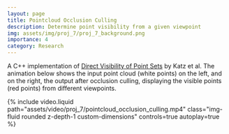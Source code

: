 ```yaml
---
layout: page
title: Pointcloud Occlusion Culling
description: Determine point visibility from a given viewpoint
img: assets/img/proj_7/proj_7_background.png
importance: 4
category: Research
---
```


A C++ implementation of [Direct Visibility of Point Sets](https://www.weizmann.ac.il/math/ronen/sites/math.ronen/files/uploads/katz_tal_basri_-_direct_visibility_of_point_sets.pdf) by Katz et al. The animation below shows the input point cloud (white points) on the left, and on the right, the output after occlusion culling, displaying the visible points (red points) from different viewpoints.

<div class="row mt-3">
    <div class="col mt-3 mt-md-0">
        {% include video.liquid path="assets/video/proj_7/pointcloud_occlusion_culling.mp4" class="img-fluid rounded z-depth-1 custom-dimensions" controls=true autoplay=true %}
    </div>
</div>